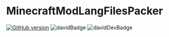 # MinecraftModLangFilesPacker
[![GitHub version](https://badge.fury.io/gh/S--Minecraft%2FMinecraftModLangFIlesPacker.svg)](http://badge.fury.io/gh/S--Minecraft%2FMinecraftModLangFIlesPacker)
![davidBadge](https://david-dm.org/S--Minecraft/MinecraftModLangFilesPacker.svg "davidBadge")
![davidDevBadge](https://david-dm.org/S--Minecraft/MinecraftModLangFilesPacker.svg#info=devDependencies "davidDevBadge")
